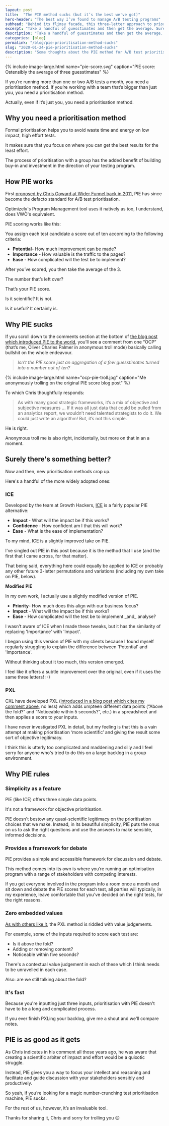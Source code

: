 ```yaml
---
layout: post
title:  "The PIE method sucks (but it’s the best we've got)"
hero-header: "The best way I’ve found to manage A/B testing programs"
subhead: "Behind its flimsy facade, this three-letter approach to prioritising a backlog of A/B tests hides an elegant and effective framework for communication, collaboration and consensus-building."
excerpt: "Take a handful of guesstimates and then get the average. Surely there's a better way to prioritise your A/B testing program? I used to think so too."
description: "Take a handful of guesstimates and then get the average. Surely there's a better way to prioritise your A/B testing program? I used to think so too."
categories: [blog]
permalink: "/blog/pie-prioritisation-method-sucks"
slug: "2020-01-24-pie-prioritisation-method-sucks"
description: "Some thoughts about the PIE method for A/B test prioritisation"
---
```


{% include image-large.html name="pie-score.svg" caption="PIE score: Ostensibly the average of three guesstimates" %}

If you’re running more than one or two A/B tests a month, you need a prioritisation method. If you’re working with a team that’s bigger than just you, you need a prioritisation method.

Actually, even if it’s just you, you need a prioritisation method.

## Why you need a prioritisation method

Formal prioritisation helps you to avoid waste time and energy on low impact, high effort tests.

It makes sure that you focus on where you can get the best results for the least effort.

The process of prioritisation with a group has the added benefit of building buy-in and investment in the direction of your testing program.

## How PIE  works

First [proposed by Chris Goward at Wider Funnel back in 2011](https://www.widerfunnel.com/how-to-prioritize-conversion-rate-optimization-tests-using-pie/), PIE has since become the defacto standard for A/B test prioritisation.

Optimizely&#39;s Program Management tool uses it natively as too, I understand, does VWO&#39;s equivalent.

PIE scoring works like this:

You assign each test candidate a score out of ten according to the following criteria:

<ul class="list">
<li><strong>Potential</strong>- How much improvement can be made?</li>
<li><strong>Importance</strong> - How valuable is the traffic to the pages?</li>
<li><strong>Ease</strong> - How complicated will the test be to implement?</li>
</ul>

After you’ve scored, you then take the average of the 3.

The number that’s left over?

That’s your PIE score.

Is it scientific? It is not.

Is it useful? It certainly is.

## Why PIE sucks

If you scroll down to the comments section at the bottom of [the blog post which introduced PIE to the world](https://www.widerfunnel.com/how-to-prioritize-conversion-rate-optimization-tests-using-pie/), you’ll see a comment from one “OCP” (that’s me, Oliver Charles Palmer in anonymous troll mode) basically calling bullshit on the whole endeavour.

> _Isn’t the PIE score just an aggregation of a few guesstimates turned into a number out of ten?_


{% include image-large.html name="ocp-pie-troll.jpg" caption="Me anonymously trolling on the original PIE score blog post" %}

To which Chris thoughtfully responds:

>  As with many good strategic frameworks, it’s a mix of objective and subjective measures ... If it was all just data that could be pulled from an analytics report, we wouldn’t need talented strategists to do it. We could just write an algorithm! But, it’s not this simple.

He is right.

Anonymous troll me is also right, incidentally, but more on that in an a moment.

## Surely there's something better?

Now and then, new prioritisation methods crop up.

Here's a handful of the more widely adopted ones:

### ICE

Developed by the team at Growth Hackers, [ICE](https://blog.growthhackers.com/the-practical-advantage-of-the-ice-score-as-a-test-prioritization-framework-cdd5f0808d64) is a fairly popular PIE alternative:

<ul class="list">
<li><strong> Impact </strong>- What will the impact be if this works?
</li>
<li><strong> Confidence </strong> - How confident am I that this will work? </li>
<li><strong>Ease</strong> - What is the ease of implementation?
</li>
</ul>

To my mind, ICE is a slightly improved take on PIE.

I've singled out PIE in this post because it is the method that I use (and the first that I came across, for that matter).

That being said, everything here could equally be applied to ICE or probably any other future 3-letter permutations and variations (including my own take on PIE, below).

**Modified PIE**

In my own work, I actually use a slightly modified version of PIE.

<ul class="list">
<li><strong>Priority</strong>- How much does this align with our business focus?</li>
<li><strong>Impact</strong> - What will the impact be if this works?</li>
<li><strong>Ease</strong> - How complicated will the test be to implement _and_ analyse?
</li>
</ul>

I wasn't aware of ICE when I made these tweaks, but it has the similarity of replacing 'Importance' with 'Impact'.

I began using this version of PIE with my clients because I found myself regularly struggling to explain the difference between &#39;Potential&#39; and &#39;Importance&#39;.

Without thinking about it too much, this version emerged.

I feel like it offers a subtle improvement over the original, even if it uses the same three letters! :-)

### PXL

CXL have developed PXL ([introduced in a blog post which cites my comment above](https://cxl.com/blog/better-way-prioritize-ab-tests/), no less) which adds umpteen different data points (“Above the fold?” and “Noticeable within 5 seconds?”, etc.) in a spreadsheet and then applies a score to your inputs.

I have never investigated PXL in detail, but my feeling is that this is a vain attempt at making prioritisation ‘more scientific’ and giving the result some sort of objective legitimacy.

I think this is utterly too complicated and maddening and silly and I feel sorry for anyone who&#39;s tried to do this on a large backlog in a group environment.

## Why PIE rules

### Simplicity as a feature

PIE (like ICE) offers three simple data points.

It&#39;s not a framework for objective prioritisation.

PIE doesn&#39;t bestow any quasi-scientific legitimacy on the prioritisation choices that we make. Instead, in its beautiful simplicity, PIE puts the onus on us to ask the right questions and use the answers to make sensible, informed decisions.

### Provides a framework for debate

PIE provides a simple and accessible framework for discussion and debate.

This method comes into its own is where you’re running an optimisation program with a range of  stakeholders with competing interests.

If you get everyone involved in the program info a  room once a month and sit down and debate the PIE scores for each test, all parties will typically, in my experience, leave comfortable that you&#39;ve decided on the right tests, for the right reasons.

### Zero embedded values

[As with others like it](https://blog.optimizely.com/2015/05/05/how-to-prioritize-ab-testing-ideas/), the PXL method is riddled with value judgements.

For example, some of the inputs required to score each test are:

<ul class="list">
<li>Is it above the fold?</li>
<li>Adding or removing content?</li>
<li>Noticeable within five seconds?</li>
</ul>

There&#39;s a contextual value judgement in each of these which I think needs to be unravelled in each case.

Also: are we still talking about the fold?

### It's fast

Because you're inputting just three inputs, prioritisation with PIE doesn't have to be a long and complicated process.

If you ever finish PXLing your backlog, give me a shout and we'll compare notes.

## PIE is as good as it gets

As Chris indicates in his comment all those years ago, he was aware that creating a scientific arbiter of impact and effort would be a quixotic struggle.

Instead, PIE gives you a way to focus your intellect and reasoning and facilitate and guide discussion with your stakeholders sensibly and productively.

So yeah, if you’re looking for a magic number-crunching test prioritisation machine, PIE sucks.

For the rest of us, however, it’s an invaluable tool.

Thanks for sharing it, Chris and sorry for trolling you 😉
